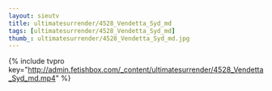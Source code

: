 ```yaml
--- 
layout: sieutv
title: ultimatesurrender/4528_Vendetta_Syd_md
tags: [ultimatesurrender/4528_Vendetta_Syd_md]
thumb_: ultimatesurrender/4528_Vendetta_Syd_md.jpg
---
```

{% include tvpro key="http://admin.fetishbox.com/_content/ultimatesurrender/4528_Vendetta_Syd_md.mp4" %} 
